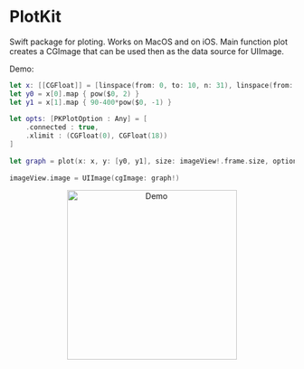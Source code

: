 # PlotKit

Swift package for ploting. Works on MacOS and on iOS. Main function plot creates a CGImage that can be used then as the data source for UIImage.

Demo:

```swift
let x: [[CGFloat]] = [linspace(from: 0, to: 10, n: 31), linspace(from: 5, to: 15, n: 31)]
let y0 = x[0].map { pow($0, 2) }
let y1 = x[1].map { 90-400*pow($0, -1) }
        
let opts: [PKPlotOption : Any] = [
    .connected : true,
    .xlimit : (CGFloat(0), CGFloat(18))
]
        
let graph = plot(x: x, y: [y0, y1], size: imageView!.frame.size, options: opts)
        
imageView.image = UIImage(cgImage: graph!)
```

<p align="center">
  <img src="https://i.imgur.com/akUNfxe.png" width="300" title="Demo">
</p>

